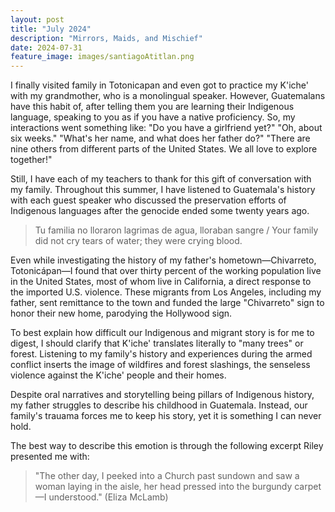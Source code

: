```yaml
---
layout: post
title: "July 2024"
description: "Mirrors, Maids, and Mischief"
date: 2024-07-31
feature_image: images/santiagoAtitlan.png
---
```


I finally visited family in Totonicapan and even got to practice my K'iche' with my grandmother, who is a monolingual speaker. However, Guatemalans have this habit of, after telling them you are learning their Indigenous language, speaking to you as if you have a native proficiency. So, my interactions went something like: "Do you have a girlfriend yet?" "Oh, about six weeks." "What's her name, and what does her father do?" "There are nine others from different parts of the United States. We all love to explore together!" 

<!--more-->

Still, I have each of my teachers to thank for this gift of conversation with my family. Throughout this summer, I have listened to Guatemala's history with each guest speaker who discussed the preservation efforts of Indigenous languages after the genocide ended some twenty years ago.

> Tu familia no lloraron lagrimas de agua, lloraban sangre / Your family did not cry tears of water; they were crying blood.

Even while investigating the history of my father's hometown—Chivarreto, Totonicápan—I found that over thirty percent of the working population live in the United States, most of whom live in California, a direct response to the imported U.S. violence. These migrants from Los Angeles, including my father, sent remittance to the town and funded the large "Chivarreto" sign to honor their new home, parodying the Hollywood sign. 

To best explain how difficult our Indigenous and migrant story is for me to digest, I should clarify that K'iche' translates literally to "many trees" or forest. Listening to my family's history and experiences during the armed conflict inserts the image of wildfires and forest slashings, the senseless violence against the K'iche' people and their homes. 

Despite oral narratives and storytelling being pillars of Indigenous history, my father struggles to describe his childhood in Guatemala. Instead, our family's trauama forces me to keep his story, yet it is something I can never hold. 

The best way to describe this emotion is through the following excerpt Riley presented me with:

>"The other day, I peeked into a Church past sundown and saw a woman laying in the aisle, her head pressed into the burgundy carpet—I understood." (Eliza McLamb)
